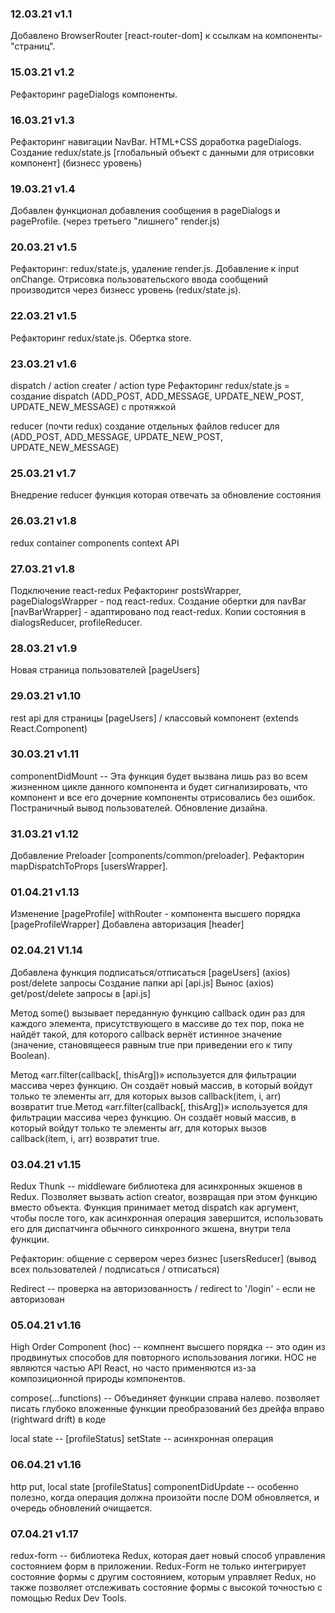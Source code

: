 ### 12.03.21 v1.1

Добавлено BrowserRouter [react-router-dom] к ссылкам на компоненты-"страниц".

### 15.03.21 v1.2

Рефакторинг pageDialogs компоненты.

### 16.03.21 v1.3

Рефакторинг навигации NavBar.
HTML+CSS доработка pageDialogs.
Создание redux/state.js [глобальный объект с данными для отрисовки компонент] (бизнесс уровень)

### 19.03.21 v1.4

Добавлен функционал добавления сообщения в pageDialogs и pageProfile. (через третьего "лишнего" render.js)

### 20.03.21 v1.5

Рефакторинг: redux/state.js, удаление render.js.
Добавление к input onChange. Отрисовка пользовательского ввода сообщений производится через бизнесс уровень (redux/state.js).

### 22.03.21 v1.5

Рефакторинг redux/state.js. Обертка store.

### 23.03.21 v1.6

dispatch / action creater / action type
Рефакторинг redux/state.js = создание dispatch (ADD_POST, ADD_MESSAGE, UPDATE_NEW_POST, UPDATE_NEW_MESSAGE) с протяжкой

reducer (почти redux) создание отдельных файлов reducer для (ADD_POST, ADD_MESSAGE, UPDATE_NEW_POST, UPDATE_NEW_MESSAGE)

### 25.03.21 v1.7

Внедрение reducer функция которая отвечать за обновление состояния

### 26.03.21 v1.8

redux
container components
context API

### 27.03.21 v1.8

Подключение react-redux
Рефакторинг postsWrapper, pageDialogsWrapper - под react-redux.
Создание обертки для navBar [navBarWrapper] - адаптировано под react-redux.
Копии состояния в dialogsReducer, profileReducer.

### 28.03.21 v1.9 

Новая страница пользователей [pageUsers]

### 29.03.21 v1.10

rest api для страницы [pageUsers] / классовый компонент (extends React.Component)

### 30.03.21 v1.11

componentDidMount -- Эта функция будет вызвана лишь раз во всем жизненном цикле данного компонента и будет сигнализировать, что компонент и все его дочерние компоненты отрисовались без ошибок.
Постраничный вывод пользователей.
Обновление дизайна.

### 31.03.21 v1.12

Добавление Preloader [components/common/preloader].
Рефакторин mapDispatchToProps [usersWrapper].

### 01.04.21 v1.13

Изменение [pageProfile] 
withRouter - компонента высшего порядка [pageProfileWrapper]
Добавлена авторизация [header]

### 02.04.21 V1.14

Добавлена функция подписаться/отписаться [pageUsers] (axios) post/delete запросы
Создание папки api [api.js] 
Вынос (axios) get/post/delete запросы в [api.js] 

Метод some() вызывает переданную функцию callback один раз для каждого элемента, присутствующего в массиве до тех пор, пока не найдёт такой, для которого callback вернёт истинное значение (значение, становящееся равным true при приведении его к типу Boolean).

Метод «arr.filter(callback[, thisArg])» используется для фильтрации массива через функцию. Он создаёт новый массив, в который войдут только те элементы arr, для которых вызов callback(item, i, arr) возвратит true.Метод «arr.filter(callback[, thisArg])» используется для фильтрации массива через функцию. Он создаёт новый массив, в который войдут только те элементы arr, для которых вызов callback(item, i, arr) возвратит true.

### 03.04.21 v1.15

Redux Thunk -- middleware библиотека для асинхронных экшенов в Redux. Позволяет вызвать action creator, возвращая при этом функцию вместо объекта. Функция принимает метод dispatch как аргумент, чтобы после того, как асинхронная операция завершится, использовать его для диспатчинга обычного синхронного экшена, внутри тела функции.

Рефакторин: общение с сервером через бизнес [usersReducer] (вывод всех пользователей / подписаться / отписаться)

Redirect -- проверка на авторизованность / redirect to '/login' - если не авторизован

### 05.04.21 v1.16

High Order Component (hoc) -- компнент высшего порядка -- это один из продвинутых способов для повторного использования логики. HOC не являются частью API React, но часто применяются из-за композиционной природы компонентов.

compose(...functions) -- Объединяет функции справа налево. позволяет писать глубоко вложенные функции преобразований без дрейфа вправо (rightward drift) в коде

local state -- [profileStatus]
setState -- асинхронная операция

### 06.04.21 v1.16

http put, local state [profileStatus]
componentDidUpdate -- особенно полезно, когда операция должна произойти после DOM обновляется, и очередь обновлений очищается.

### 07.04.21 v1.17

redux-form -- библиотека Redux, которая дает новый способ управления состоянием форм в приложении.
Redux-Form не только интегрирует состояние формы с другим состоянием, которым управляет Redux, но также позволяет отслеживать состояние формы с высокой точностью с помощью Redux Dev Tools.
